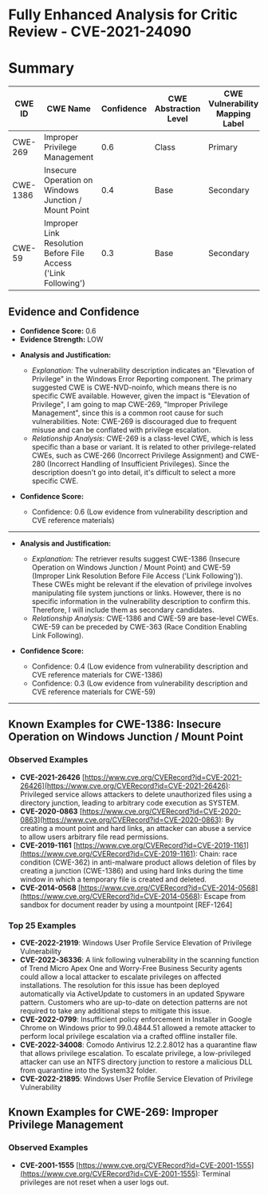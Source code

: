 # Fully Enhanced Analysis for Critic Review - CVE-2021-24090

# Summary
| CWE ID        | CWE Name                                                                  | Confidence | CWE Abstraction Level | CWE Vulnerability Mapping Label | CWE-Vulnerability Mapping Notes |
|---------------|---------------------------------------------------------------------------|------------|-----------------------|---------------------------------|-------------------------------|
| CWE-269       | Improper Privilege Management                                             | 0.6        | Class                 | Primary                           | Discouraged                   |
| CWE-1386      | Insecure Operation on Windows Junction / Mount Point                      | 0.4        | Base                  | Secondary                         | Allowed                       |
| CWE-59        | Improper Link Resolution Before File Access ('Link Following')            | 0.3        | Base                  | Secondary                         | Allowed                       |

## Evidence and Confidence

*   **Confidence Score:** 0.6
*   **Evidence Strength:** LOW

- **Analysis and Justification:**
  - *Explanation:* The vulnerability description indicates an "Elevation of Privilege" in the Windows Error Reporting component. The primary suggested CWE is CWE-NVD-noinfo, which means there is no specific CWE available. However, given the impact is "Elevation of Privilege", I am going to map CWE-269, "Improper Privilege Management", since this is a common root cause for such vulnerabilities. Note: CWE-269 is discouraged due to frequent misuse and can be conflated with privilege escalation.
  - *Relationship Analysis:* CWE-269 is a class-level CWE, which is less specific than a base or variant. It is related to other privilege-related CWEs, such as CWE-266 (Incorrect Privilege Assignment) and CWE-280 (Incorrect Handling of Insufficient Privileges). Since the description doesn't go into detail, it's difficult to select a more specific CWE.

- **Confidence Score:**
  - Confidence: 0.6 (Low evidence from vulnerability description and CVE reference materials)

---

- **Analysis and Justification:**
  - *Explanation:* The retriever results suggest CWE-1386 (Insecure Operation on Windows Junction / Mount Point) and CWE-59 (Improper Link Resolution Before File Access ('Link Following')). These CWEs might be relevant if the elevation of privilege involves manipulating file system junctions or links. However, there is no specific information in the vulnerability description to confirm this. Therefore, I will include them as secondary candidates.
  - *Relationship Analysis:* CWE-1386 and CWE-59 are base-level CWEs. CWE-59 can be preceded by CWE-363 (Race Condition Enabling Link Following).

- **Confidence Score:**
  - Confidence: 0.4 (Low evidence from vulnerability description and CVE reference materials for CWE-1386)
  - Confidence: 0.3 (Low evidence from vulnerability description and CVE reference materials for CWE-59)

---



## Known Examples for CWE-1386: Insecure Operation on Windows Junction / Mount Point
### Observed Examples
- **CVE-2021-26426** [https://www.cve.org/CVERecord?id=CVE-2021-26426](https://www.cve.org/CVERecord?id=CVE-2021-26426): Privileged service allows attackers to delete unauthorized files using a directory junction, leading to arbitrary code execution as SYSTEM.
- **CVE-2020-0863** [https://www.cve.org/CVERecord?id=CVE-2020-0863](https://www.cve.org/CVERecord?id=CVE-2020-0863): By creating a mount point and hard links, an attacker can abuse a service to allow users arbitrary file read permissions.
- **CVE-2019-1161** [https://www.cve.org/CVERecord?id=CVE-2019-1161](https://www.cve.org/CVERecord?id=CVE-2019-1161): Chain: race condition (CWE-362) in anti-malware product allows deletion of files by creating a junction (CWE-1386) and using hard links during the time window in which a temporary file is created and deleted.
- **CVE-2014-0568** [https://www.cve.org/CVERecord?id=CVE-2014-0568](https://www.cve.org/CVERecord?id=CVE-2014-0568): Escape from sandbox for document reader by using a mountpoint [REF-1264]
### Top 25 Examples
- **CVE-2022-21919**: Windows User Profile Service Elevation of Privilege Vulnerability
- **CVE-2022-36336**: A link following vulnerability in the scanning function of Trend Micro Apex One and Worry-Free Business Security agents could allow a local attacker to escalate privileges on affected installations. The resolution for this issue has been deployed automatically via ActiveUpdate to customers in an updated Spyware pattern. Customers who are up-to-date on detection patterns are not required to take any additional steps to mitigate this issue.
- **CVE-2022-0799**: Insufficient policy enforcement in Installer in Google Chrome on Windows prior to 99.0.4844.51 allowed a remote attacker to perform local privilege escalation via a crafted offline installer file.
- **CVE-2022-34008**: Comodo Antivirus 12.2.2.8012 has a quarantine flaw that allows privilege escalation. To escalate privilege, a low-privileged attacker can use an NTFS directory junction to restore a malicious DLL from quarantine into the System32 folder.
- **CVE-2022-21895**: Windows User Profile Service Elevation of Privilege Vulnerability


## Known Examples for CWE-269: Improper Privilege Management
### Observed Examples
- **CVE-2001-1555** [https://www.cve.org/CVERecord?id=CVE-2001-1555](https://www.cve.org/CVERecord?id=CVE-2001-1555): Terminal privileges are not reset when a user logs out.
